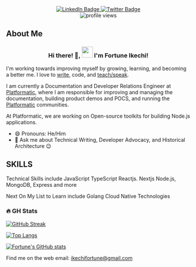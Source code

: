 <div align="center" id="badges">
  <a href="https://www.linkedin.com/in/fortune-ikechi">
    <img src="https://img.shields.io/badge/LinkedIn-blue?style=for-the-badge&logo=linkedin&logoColor=white" alt="LinkedIn Badge"/>
  </a>
  <a href="https://twitter.com/Codedog_">
    <img src="https://img.shields.io/badge/Twitter-blue?style=for-the-badge&logo=twitter&logoColor=white" alt="Twitter Badge"/>
  </a>
</div>

<div align="center">
    <img src="https://komarev.com/ghpvc/?username=iamfortune&style=flat-square&color=blue" alt="profile views"/>
</div>

## About Me

<h3 align="center"> Hi there! 👋, <img src="https://media.giphy.com/media/hvRJCLFzcasrR4ia7z/giphy.gif" width="30px"/>  I'm Fortune Ikechi! </h3>


I'm working towards improving myself by growing, learning, and becoming a better me. I love to [write](https://www.fortuneikechi.com/blog), code, and [teach/speak](https://www.fortuneikechi.com/talk).


I am currently a Documentation and Developer Relations Engineer at [Platformatic](https://platformatic.dev/), where I am responsible for improving and managing the documentation, building product demos and POCS, and running the [Platformatic](https://platformatic.dev) communities. 


At Platformatic, we are working on Open-source toolkits for building Node.js applications.

- 😄 Pronouns: He/Him
- 💬 Ask me about Technical Writing, Developer Advocacy, and Historical Architecture 😉

## SKILLS

Technical Skills include
JavaScript
TypeScript
Reactjs. Nextjs
Node.js, MongoDB, Express and more

Next On My List to Learn include
Golang
Cloud Native Technologies 

### :fire: GH Stats
[![GitHub Streak](http://github-readme-streak-stats.herokuapp.com?user=iamfortune&theme=dark&background=000000)](https://git.io/streak-stats)

[![Top Langs](https://github-readme-stats.vercel.app/api/top-langs/?username=iamfortune&layout=compact&theme=vision-friendly-dark)](https://github.com/anuraghazra/github-readme-stats)


[![Fortune's GitHub stats](https://github-readme-stats.vercel.app/api?username=iamfortune&count_private=true&show_icons=true&theme=radical&hide_border=true)](#!)

Find me on the web
email: ikechifortune@gmail.com
